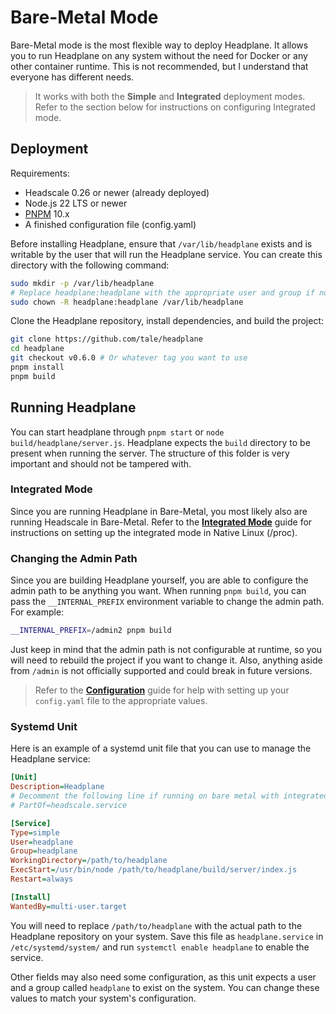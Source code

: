 # Bare-Metal Mode

Bare-Metal mode is the most flexible way to deploy Headplane. It allows you to
run Headplane on any system without the need for Docker or any other container
runtime. This is not recommended, but I understand that everyone has
different needs.

> It works with both the **Simple** and **Integrated** deployment modes. Refer
> to the section below for instructions on configuring Integrated mode.

## Deployment

Requirements:
- Headscale 0.26 or newer (already deployed)
- Node.js 22 LTS or newer
- [PNPM](https://pnpm.io/installation) 10.x
- A finished configuration file (config.yaml)

Before installing Headplane, ensure that `/var/lib/headplane` exists and is
writable by the user that will run the Headplane service. You can create this
directory with the following command:

```sh
sudo mkdir -p /var/lib/headplane
# Replace headplane:headplane with the appropriate user and group if not root.
sudo chown -R headplane:headplane /var/lib/headplane
```

Clone the Headplane repository, install dependencies, and build the project:
```sh
git clone https://github.com/tale/headplane
cd headplane
git checkout v0.6.0 # Or whatever tag you want to use
pnpm install
pnpm build
```

## Running Headplane
You can start headplane through `pnpm start` or `node build/headplane/server.js`.
Headplane expects the `build` directory to be present when running the server.
The structure of this folder is very important and should not be tampered with.

### Integrated Mode
Since you are running Headplane in Bare-Metal, you most likely also are running
Headscale in Bare-Metal. Refer to the [**Integrated Mode**](/docs/Integrated-Mode.md)
guide for instructions on setting up the integrated mode in Native Linux (/proc).

### Changing the Admin Path
Since you are building Headplane yourself, you are able to configure the admin
path to be anything you want. When running `pnpm build`, you can pass the
`__INTERNAL_PREFIX` environment variable to change the admin path. For example:

```sh
__INTERNAL_PREFIX=/admin2 pnpm build
```

Just keep in mind that the admin path is not configurable at runtime, so you
will need to rebuild the project if you want to change it. Also, anything aside
from `/admin` is not officially supported and could break in future versions.

> Refer to the [**Configuration**](/docs/Configuration.md) guide for help with
> setting up your `config.yaml` file to the appropriate values.

### Systemd Unit
Here is an example of a systemd unit file that you can use to manage the
Headplane service:

```ini
[Unit]
Description=Headplane
# Decomment the following line if running on bare metal with integrated mode (/proc integration)
# PartOf=headscale.service

[Service]
Type=simple
User=headplane
Group=headplane
WorkingDirectory=/path/to/headplane
ExecStart=/usr/bin/node /path/to/headplane/build/server/index.js
Restart=always

[Install]
WantedBy=multi-user.target
```

You will need to replace `/path/to/headplane` with the actual path to the
Headplane repository on your system. Save this file as `headplane.service` in
`/etc/systemd/system/` and run `systemctl enable headplane` to enable the service.

Other fields may also need some configuration, as this unit expects a user and a
group called `headplane` to exist on the system. You can change these values to
match your system's configuration.
